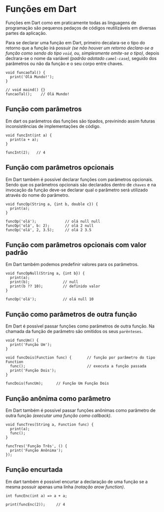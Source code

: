 # Funções em Dart

Funções em Dart como em praticamente todas as linguagens de programação são pequenos pedaços de códigos reutilizáveis em diversas partes da aplicação.

Para se declarar uma função em Dart, primeiro decalara-se o tipo do retorno que a função irá possuir *(se não houver um retorno declara-se a função como sendo do tipo `void`, ou, simplesmente omite-se o tipo)*, depois declrara-se o nome da variável *(padrão adotado `camel-case`)*, seguido dos parâmetros ou não da função e o seu corpo entre chaves.

    void funcaoTal() {
      print('Olá Mundo!');
    }
    
    // void maind() {}
    funcaoTal();    // Olá Mundo!
    
 ## Função com parâmetros
 
 Em dart os parâmetros das funções são tipados, previnindo assim futuras inconsistências de implementações de código.
 
    void funcInt(int a) {
      print(a + a);
    }
    
    funcInt(2);   // 4
    
 ## Função com parâmetros opcionais
 
 Em Dart também é possível declarar funções com parâmetros opcionais. Sendo que os parâmetros opcionais são declarados dentro de `chaves` e na invocação da função deve-se declarar qual o parâmetro será utilizado através do nome do parâmetro.
 
    void funcOp(String a, {int b, double c}) {
      print(a);
    }
    
    funcOp('olá');             // olá null null
    funcOp('olá', b: 2);       // olá 2 null
    funcOp('olá', 2, 3.5);     // olá 2 3.5
    
## Função com parâmetros opcionais com valor padrão

Em Dart também podemos predefinir valores para os parâmetros.

    void funcOpNull(String a, {int b}) {
      print(a);
      print(b);               // null
      print(b ?? 10);         // definido valor
    }
    
    funcOp('olá');            // olá null 10

## Função como parâmetros de outra função

Em Dart é possível passar funções como parâmetros de outra função. Na chamada da função de parâmetro são omitidos os seus `parênteses`.

    void funcUm() {
      print('Função Um');
    }

    void funcDois(Function func) {       // função por parâmetro do tipo Function
      func();                            // executa a função passada
      print('Função Dois');
    }
    
    funcDois(funcUm);      // Função Um Função Dois

## Função anônima como parâmetro

Em Dart também é possível passar funções anônimas como parâmetro de outra função *(executar uma função como callback)*.

    void funcTres(String a, Function func) {
      print(a);
      func();
    }
    
    funcTres('Função Três', () {
      print('Função Anônima');
    });
    
## Função encurtada

Em dart também é possível encurtar a declaração de uma função se a mesma possuir apenas uma linha *(notação arow function)*.

    int funcEnc(int a) => a + a;
    
    print(funcEnc(2));     // 4
    
